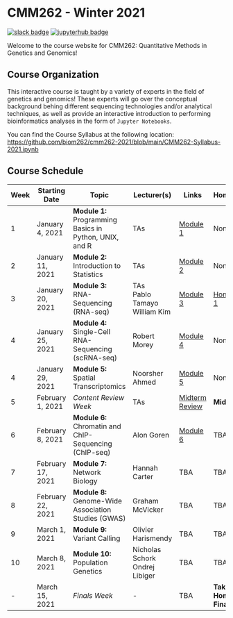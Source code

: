 # CMM262 - Winter 2021

[![slack badge](https://img.shields.io/badge/Join%20Slack-blueviolet?style=for-the-badge&logo=slack)](https://join.slack.com/t/cmm262-2021/shared_invite/zt-kr17r6m8-OvVlp4Ys66JPjqeP3bmDHg) [![jupyterhub badge](https://img.shields.io/badge/Login%20to%20JupyterHub-grey?style=for-the-badge&logo=jupyter)](https://datahub.ucsd.edu/hub/login)

Welcome to the course website for CMM262: Quantitative Methods in Genetics and Genomics! 

## Course Organization

This interactive course is taught by a variety of experts in the field of genetics and genomics! These experts will go over the conceptual background behing different sequencing technologies and/or analytical techniques, as well as provide an interactive introduction to performing bioinformatics analyses in the form of `Jupyter Notebooks`. 

You can find the Course Syllabus at the following location: https://github.com/biom262/cmm262-2021/blob/main/CMM262-Syllabus-2021.ipynb

## Course Schedule 

| Week | Starting Date     | Topic                                                   | Lecturer(s)                        | Links                                                                             | Homework    |
|------|-------------------|---------------------------------------------------------|------------------------------------|-----------------------------------------------------------------------------------|-------------|
| 1    | January 4, 2021   | **Module 1:** Programming Basics in Python, UNIX, and R | TAs                                | [Module 1](https://github.com/biom262/cmm262-2021/tree/main/module-1-programming) | None        |
| 2    | January 11, 2021  | **Module 2:** Introduction to Statistics                | TAs                                | [Module 2](https://github.com/biom262/cmm262-2021/tree/main/module-2-statistics)  | None        |
| 3    | January 20, 2021  | **Module 3:** RNA-Sequencing (RNA-seq)                  | TAs<br>Pablo Tamayo<br>William Kim | [Module 3](https://github.com/biom262/cmm262-2021/tree/main/module-3-rnaseq)      | [Homework 1](https://github.com/biom262/cmm262-2021/blob/main/homework-assignments/Homework%201_%20Module%201%20(RNA-seq).pdf)  |
| 4    | January 25, 2021  | **Module 4:** Single-Cell RNA-Sequencing (scRNA-seq)    | Robert Morey                       | [Module 4](https://github.com/biom262/cmm262-2021/tree/main/module-4-scrnaseq)    | None        |
| 4    | January 29, 2021  | **Module 5:** Spatial Transcriptomics                   | Noorsher Ahmed                     | [Module 5](https://github.com/biom262/cmm262-2021/tree/main/module-5-spatialtx)   | None        |
| 5    | February 1, 2021  | <i>Content Review Week</i>                              | TAs                                | [Midterm Review](https://github.com/biom262/cmm262-2021/tree/main/midterm-review) | **Midterm** |
| 6    | February 8, 2021  | **Module 6:** Chromatin and ChIP-Sequencing (ChIP-seq)  | Alon Goren                         | [Module 6](https://github.com/biom262/cmm262-2021/tree/main/module-6-chipseq)     | TBA         |
| 7    | February 17, 2021 | **Module 7:** Network Biology                           | Hannah Carter                      | TBA   | TBA                 |
| 8    | February 22, 2021 | **Module 8:** Genome-Wide Association Studies (GWAS)    | Graham McVicker                    | TBA   | TBA                 |
| 9    | March 1, 2021     | **Module 9:** Variant Calling                           | Olivier Harismendy                 | TBA   | TBA                 |
| 10   | March 8, 2021     | **Module 10:** Population Genetics                      | Nicholas Schork<br>Ondrej Libiger  | TBA   | TBA                 |
| -    | March 15, 2021    | <i>Finals Week</i>                                      | -                                  | TBA   | **Take-Home Final** |
